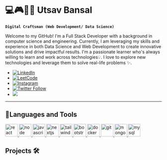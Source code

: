 
<!--
# Hello! 👋
**utsavbansal/utsavbansal** is a ✨ _special_ ✨ repository because its `README.md` (this file) appears on your GitHub profile.

Here are some ideas to get you started:

- 🔭 I’m currently working on ...
- 🌱 I’m currently learning ...
- 👯 I’m looking to collaborate on ...
- 🤔 I’m looking for help with ...
- 💬 Ask me about ...
- 📫 How to reach me: ...
- 😄 Pronouns: ...
- ⚡ Fun fact: ...
-->

# 💻🎮🏄‍♂️ Utsav Bansal
**`Digital Craftsman (Web Development/ Data Science)`**

Welcome to my GitHub! I'm a Full Stack Developer with a background in computer science and engineering. Currently, I am leveraging my skills and experience in both Data Science and Web Development to create innovative solutions and drive impactful results. I'm a passionate learner who's always willing to learn and work across technologies💡. I love to explore new technologies and leverage them to solve real-life problems ✨.

- [![LinkedIn](https://img.shields.io/badge/LinkedIn-Profile-blue?logo=linkedin)](https://linkedin.com/in/utsav-bansal)
- [![LeetCode](https://img.shields.io/badge/LeetCode-Profile-blue?logo=leetcode)](https://leetcode.com/ubansal1996)
- [![Instagram](https://img.shields.io/badge/Instagram-Profile-blue?logo=instagram)](https://instagram.com/utsav_bansal_)
- [![Twitter Follow](https://img.shields.io/twitter/follow/UtsavBansal?style=social)](https://twitter.com/ubansal1996)
- ![](https://komarev.com/ghpvc/?username=utsavbansal)
---

## 🧰Languages and Tools

<p align="left">
<a href="https://reactjs.org/" target="_blank"> <img src="https://upload.wikimedia.org/wikipedia/commons/a/a7/React-icon.svg" alt="react" width="40" height="40"/> </a>
<a href="https://nodejs.org/" target="_blank"> <img src="https://upload.wikimedia.org/wikipedia/commons/d/d9/Node.js_logo.svg" alt="node" width="40" height="40"/> </a>
<a href="https://developer.mozilla.org/en-US/docs/Web/JavaScript" target="_blank"> <img src="https://upload.wikimedia.org/wikipedia/commons/6/6a/JavaScript-logo.png" alt="javascript" width="40" height="40"/> </a>
<a href="https://nextjs.org/" target="_blank"> <img src="https://www.rlogical.com/wp-content/uploads/2021/08/Rlogical-Blog-Images-thumbnail.png" alt="nextjs" width="40" height="40"/> </a>
<a href="https://tailwindcss.com/" target="_blank"> <img src="https://www.vectorlogo.zone/logos/tailwindcss/tailwindcss-icon.svg" alt="tailwind" width="40" height="40"/> </a>
<a href="https://getbootstrap.com" target="_blank"> <img src="https://upload.wikimedia.org/wikipedia/commons/b/b2/Bootstrap_logo.svg" alt="bootstrap" width="40" height="40"/> </a>
</a> <a href="https://www.docker.com/" target="_blank"> <img src="https://www.docker.com/wp-content/uploads/2022/03/vertical-logo-monochromatic.png" alt="docker" width="40" height="40"/> </a>
<a href="https://git-scm.com/" target="_blank"> <img src="https://www.vectorlogo.zone/logos/git-scm/git-scm-icon.svg" alt="git" width="40" height="40"/> </a>
<a href="https://www.mongodb.com/" target="_blank"> <img src="https://w7.pngwing.com/pngs/63/19/png-transparent-mongodb-database-nosql-postgresql-mongo-text-logo-business-thumbnail.png" alt="mongodb" width="40" height="40"/> </a>
<a href="https://www.mysql.com/" target="_blank"> <img src="https://upload.wikimedia.org/wikipedia/commons/0/0a/MySQL_textlogo.svg" alt="mysql" width="40" height="40"/> </a>
</p>

## Projects 🛠️
<!--
### Project Name 1 - Brief Description
- **Description:** Brief description of the project.
- **Technologies Used:** List of technologies used in the project.
- **Link:** Link to the GitHub repository or live demo.

### Project Name 2 - Brief Description
- **Description:** Brief description of the project.
- **Technologies Used:** List of technologies used in the project.
- **Link:** Link to the GitHub repository or live demo.

### Project Name 3 - Brief Description
- **Description:** Brief description of the project.
- **Technologies Used:** List of technologies used in the project.
- **Link:** Link to the GitHub repository or live demo.

## Get in Touch 📫

Feel free to reach out to me via email or LinkedIn if you have any questions, collaboration opportunities, or just want to connect. Let's build something amazing together!

- **Email:** ubansal1996@gmail.com
- **LinkedIn:** [linkedin.com/in/utsav-bansal](linkedin.com/in/utsav-bansal)
-->

